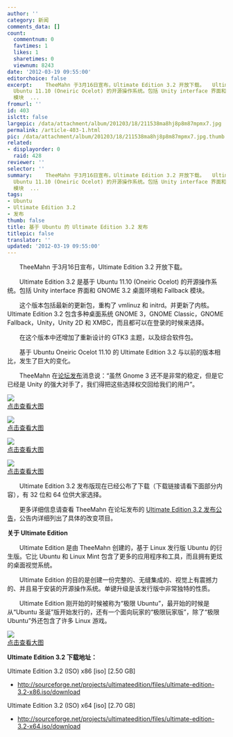 ```yaml
---
author: ''
category: 新闻
comments_data: []
count:
  commentnum: 0
  favtimes: 1
  likes: 1
  sharetimes: 0
  viewnum: 8243
date: '2012-03-19 09:55:00'
editorchoice: false
excerpt: 　　TheeMahn 于3月16日宣布，Ultimate Edition 3.2 开放下载。　　Ultimate Edition 3.2 是基于
  Ubuntu 11.10 (Oneiric Ocelot) 的开源操作系统。包括 Unity interface 界面和 GNOME 3.2 桌面环境和 Fallback
  模块  ...
fromurl: ''
id: 403
islctt: false
largepic: /data/attachment/album/201203/18/211538ma8hj8p8m87mpmx7.jpg
permalink: /article-403-1.html
pic: /data/attachment/album/201203/18/211538ma8hj8p8m87mpmx7.jpg.thumb.jpg
related:
- displayorder: 0
  raid: 428
reviewer: ''
selector: ''
summary: 　　TheeMahn 于3月16日宣布，Ultimate Edition 3.2 开放下载。　　Ultimate Edition 3.2 是基于
  Ubuntu 11.10 (Oneiric Ocelot) 的开源操作系统。包括 Unity interface 界面和 GNOME 3.2 桌面环境和 Fallback
  模块  ...
tags:
- Ubuntu
- Ultimate Edition 3.2
- 发布
thumb: false
title: 基于 Ubuntu 的 Ultimate Edition 3.2 发布
titlepic: false
translator: ''
updated: '2012-03-19 09:55:00'
---
```


　　TheeMahn 于3月16日宣布，Ultimate Edition 3.2 开放下载。  
  
　　Ultimate Edition 3.2 是基于 Ubuntu 11.10 (Oneiric Ocelot) 的开源操作系统。包括 Unity interface 界面和 GNOME 3.2 桌面环境和 Fallback 模块。  
  
　　这个版本包括最新的更新包，重构了 vmlinuz 和 initrd。并更新了内核。Ultimate Edition 3.2 包含多种桌面系统 GNOME 3，GNOME Classic，GNOME Fallback，Unity，Unity 2D 和 XMBC，而且都可以在登录的时候来选择。


　　在这个版本中还增加了重新设计的 GTK3 主题，以及综合软件包。


　　基于 Ubuntu Oneiric Ocelot 11.10 的 Ultimate Edition 3.2 与以前的版本相比，发生了巨大的变化。


　　TheeMahn 在[论坛发布](http://forumubuntusoftware.info/viewtopic.php?f=99&t=7542)消息说：“虽然 Gnome 3 还不是非常的稳定，但是它已经是 Unity 的强大对手了，我们得把这些选择权交回给我们的用户”。


[![](/data/attachment/album/201203/18/211538ma8hj8p8m87mpmx7.jpg)  
点击查看大图](https://img.linux.net.cn/data/attachment/album/201203/18/211538ma8hj8p8m87mpmx7.jpg)


[![](/data/attachment/album/201203/18/211540avpfh22neuplernp.jpg)  
点击查看大图](https://img.linux.net.cn/data/attachment/album/201203/18/211540avpfh22neuplernp.jpg)


[![](/data/attachment/album/201203/18/211542a74ifw0f070a4whk.jpg)  
点击查看大图](https://img.linux.net.cn/data/attachment/album/201203/18/211542a74ifw0f070a4whk.jpg)


[![](/data/attachment/album/201203/18/211543fj8njfg7j5fi8hlj.jpg)  
点击查看大图](https://img.linux.net.cn/data/attachment/album/201203/18/211543fj8njfg7j5fi8hlj.jpg)


　　Ultimate Edition 3.2 发布版现在已经公布了下载（下载链接请看下面部分内容），有 32 位和 64 位供大家选择。


　　更多详细信息请查看 TheeMahn 在论坛发布的 [Ultimate Edition 3.2 发布公告](http://forumubuntusoftware.info/viewtopic.php?f=99&t=7542)，公告内详细列出了具体的改变项目。


**关于 Ultimate Edition**


　　Ultimate Edition 是由 TheeMahn 创建的，基于 Linux 发行版 Ubuntu 的衍生版。它比 Ubuntu 和 Linux Mint 包含了更多的应用程序和工具，而且拥有更炫的桌面视觉系统。  
  
　　Ultimate Edition 的目的是创建一份完整的、无缝集成的、视觉上有震撼力的、并且易于安装的开源操作系统。单键升级是该发行版中非常独特的性质。


　　Ultimate Edition 刚开始的时候被称为“极限 Ubuntu”，最开始的时候是从“Ubuntu 圣诞”版开始发行的，还有一个面向玩家的“极限玩家版”，除了“极限 Ubuntu”外还包含了许多 Linux 游戏。


[![](/data/attachment/album/201203/18/2115458528e0bkt15uftrb.jpg)  
点击查看大图](https://img.linux.net.cn/data/attachment/album/201203/18/2115458528e0bkt15uftrb.jpg)


**Ultimate Edition 3.2 下载地址：**


Ultimate Edition 3.2 (ISO) x86 [iso] [2.50 GB]


* <http://sourceforge.net/projects/ultimateedition/files/ultimate-edition-3.2-x86.iso/download>


Ultimate Edition 3.2 (ISO) x64 [iso] [2.70 GB]


* <http://sourceforge.net/projects/ultimateedition/files/ultimate-edition-3.2-x64.iso/download>